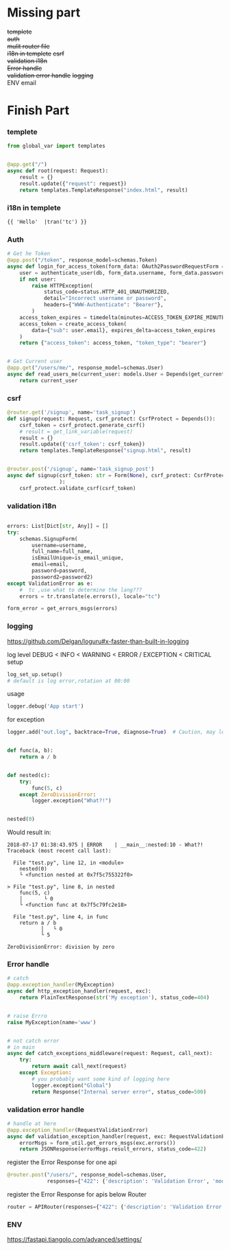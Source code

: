 # Missing part

~~templete~~  
~~auth~~  
~~mulit router file~~  
~~i18n in templete~~
~~csrf~~  
~~validation i18n~~  
~~Error handle~~  
~~validation error handle~~
~~logging~~  
ENV
email

# Finish Part

### templete

```python
from global_var import templates


@app.get("/")
async def root(request: Request):
    result = {}
    result.update({"request": request})
    return templates.TemplateResponse("index.html", result)
```

### i18n in templete

```html
{{ 'Hello'  |tran('tc') }}
```

### Auth

```python
# Get he Token
@app.post("/token", response_model=schemas.Token)
async def login_for_access_token(form_data: OAuth2PasswordRequestForm = Depends(), db: Session = Depends(get_db)):
    user = authenticate_user(db, form_data.username, form_data.password)
    if not user:
        raise HTTPException(
            status_code=status.HTTP_401_UNAUTHORIZED,
            detail="Incorrect username or password",
            headers={"WWW-Authenticate": "Bearer"},
        )
    access_token_expires = timedelta(minutes=ACCESS_TOKEN_EXPIRE_MINUTES)
    access_token = create_access_token(
        data={"sub": user.email}, expires_delta=access_token_expires
    )
    return {"access_token": access_token, "token_type": "bearer"}


# Get Current user
@app.get("/users/me/", response_model=schemas.User)
async def read_users_me(current_user: models.User = Depends(get_current_active_user)):
    return current_user
```

### csrf

```python
@router.get('/signup', name='task_signup')
def signup(request: Request, csrf_protect: CsrfProtect = Depends()):
    csrf_token = csrf_protect.generate_csrf()
    # result = get_link_variable(request)
    result = {}
    result.update({'csrf_token': csrf_token})
    return templates.TemplateResponse("signup.html", result)


@router.post('/signup', name='task_signup_post')
async def signup(csrf_token: str = Form(None), csrf_protect: CsrfProtect = Depends(), db: Session = Depends(get_db)
                 ):
    csrf_protect.validate_csrf(csrf_token)
```

### validation i18n

```python

errors: List[Dict[str, Any]] = []
try:
    schemas.SignupForm(
        username=username,
        full_name=full_name,
        isEmailUnique=is_email_unique,
        email=email,
        password=password,
        password2=password2)
except ValidationError as e:
    #  tc ,use what to determine the lang???
    errors = tr.translate(e.errors(), locale="tc")

form_error = get_errors_msgs(errors)


```

### logging

https://github.com/Delgan/loguru#x-faster-than-built-in-logging

log level DEBUG < INFO < WARNING < ERROR / EXCEPTION < CRITICAL   
setup

```python
log_set_up.setup()
# default is log error,rotation at 00:00
```

usage

```python
logger.debug('App start')

```

for exception

```python
logger.add("out.log", backtrace=True, diagnose=True)  # Caution, may leak sensitive data in prod


def func(a, b):
    return a / b


def nested(c):
    try:
        func(5, c)
    except ZeroDivisionError:
        logger.exception("What?!")


nested(0)

```

Would result in:

```
2018-07-17 01:38:43.975 | ERROR    | __main__:nested:10 - What?!
Traceback (most recent call last):

  File "test.py", line 12, in <module>
    nested(0)
    └ <function nested at 0x7f5c755322f0>

> File "test.py", line 8, in nested
    func(5, c)
    │       └ 0
    └ <function func at 0x7f5c79fc2e18>

  File "test.py", line 4, in func
    return a / b
           │   └ 0
           └ 5

ZeroDivisionError: division by zero
```

### Error handle

```python
# catch
@app.exception_handler(MyException)
async def http_exception_handler(request, exc):
    return PlainTextResponse(str('My exception'), status_code=404)


# raise Errro
raise MyException(name='www')


# not catch error
# in main
async def catch_exceptions_middleware(request: Request, call_next):
    try:
        return await call_next(request)
    except Exception:
        # you probably want some kind of logging here
        logger.exception("Global")
        return Response("Internal server error", status_code=500)

```

### validation error handle

```python
# handle at here
@app.exception_handler(RequestValidationError)
async def validation_exception_handler(request, exc: RequestValidationError):
    errorMsgs = form_util.get_errors_msgs(exc.errors())
    return JSONResponse(errorMsgs.result_errors, status_code=422)
```

register the Error Response for one api

```python
@router.post("/users/", response_model=schemas.User,
             responses={"422": {'description': 'Validation Error', 'model': FormError}})
```

register the Error Response for apis below Router

```python
router = APIRouter(responses={"422": {'description': 'Validation Error', 'model': FormError}})
```

### ENV
[https://fastapi.tiangolo.com/advanced/settings/
](https://fastapi.tiangolo.com/advanced/settings/)